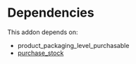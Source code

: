 # Dependencies

This addon depends on:

- product_packaging_level_purchasable
- [purchase_stock](../../../../../oca-ocb-warehouse/odoo-bringout-oca-ocb-purchase_stock)
